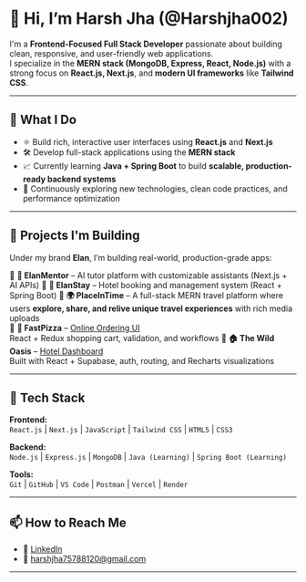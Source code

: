# 👋 Hi, I’m Harsh Jha (@Harshjha002)

I'm a **Frontend-Focused Full Stack Developer** passionate about building clean, responsive, and user-friendly web applications.  
I specialize in the **MERN stack (MongoDB, Express, React, Node.js)** with a strong focus on **React.js, Next.js**, and **modern UI frameworks** like **Tailwind CSS**.

---

## 🚀 What I Do

- ⚛️ Build rich, interactive user interfaces using **React.js** and **Next.js**
- 🛠️ Develop full-stack applications using the **MERN stack**
- 📈 Currently learning **Java + Spring Boot** to build **scalable, production-ready backend systems**
- 🧠 Continuously exploring new technologies, clean code practices, and performance optimization

---

## 🧩 Projects I'm Building

Under my brand **Elan**, I’m building real-world, production-grade apps:

🔹  **🤖 ElanMentor** – AI tutor platform with customizable assistants (Next.js + AI APIs)
🔹  **🏡 ElanStay** – Hotel booking and management system (React + Spring Boot)
🔹  **🌍 PlaceInTime** – A full-stack MERN travel platform where users **explore, share, and relive unique travel experiences** with rich media uploads  
🔹  **🍕 FastPizza** – [Online Ordering UI](https://github.com/Harshjha002/fast-pizza)  
React + Redux shopping cart, validation, and workflows
🔹  **🏠 The Wild Oasis** – [Hotel Dashboard](https://github.com/Harshjha002/The-Wild-Oasis-internalapp-)  
Built with React + Supabase, auth, routing, and Recharts visualizations

---

## 🧰 Tech Stack

**Frontend:**  
`React.js` | `Next.js` | `JavaScript` | `Tailwind CSS` | `HTML5` | `CSS3`

**Backend:**  
`Node.js` | `Express.js` | `MongoDB` | `Java (Learning)` | `Spring Boot (Learning)`

**Tools:**  
`Git` | `GitHub` | `VS Code` | `Postman` | `Vercel` | `Render`

---

## 📫 How to Reach Me

- 🔗 [LinkedIn](https://www.linkedin.com/in/harsh-jha-85722b254/)
- 📧 harshjha75788120@gmail.com

---

<!---
Harshjha002/Harshjha002 is a ✨ special ✨ repository because its `README.md` (this file) appears on your GitHub profile.
You can click the Preview link to take a look at your changes.
--->

